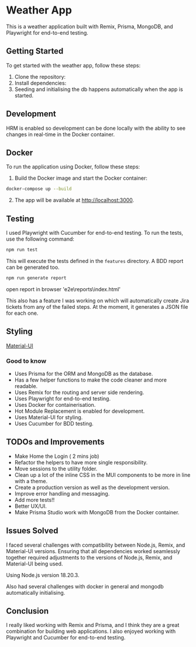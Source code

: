 # Weather App

This is a weather application built with Remix, Prisma, MongoDB, and Playwright for end-to-end testing.

## Getting Started

To get started with the weather app, follow these steps:

1. Clone the repository:
2. Install dependencies:
3. Seeding and initialising the db happens automatically when the app is started.

## Development

HRM is enabled so development can be done locally with the ability to see changes in real-time in the Docker container.

## Docker

To run the application using Docker, follow these steps:

1. Build the Docker image and start the Docker container:

```bash
docker-compose up --build
```

2. The app will be available at [http://localhost:3000](http://localhost:3000).

## Testing

I used Playwright with Cucumber for end-to-end testing. To run the tests, use the following command:

```bash
npm run test
```

This will execute the tests defined in the `features` directory.
A BDD report can be generated too.

```bash
npm run generate report
```

open report in browser 'e2e\reports\index.html'

This also has a feature I was working on which will automatically create Jira tickets from any of the failed steps. At the moment, it generates a JSON file for each one.

## Styling

[Material-UI](https://mui.com/)

### Good to know

- Uses Prisma for the ORM and MongoDB as the database.
- Has a few helper functions to make the code cleaner and more readable.
- Uses Remix for the routing and server side rendering.
- Uses Playwright for end-to-end testing.
- Uses Docker for containerisation.
- Hot Module Replacement is enabled for development.
- Uses Material-UI for styling.
- Uses Cucumber for BDD testing.

## TODOs and Improvements

- Make Home the Login ( 2 mins job)
- Refactor the helpers to have more single responsibility.
- Move sessions to the utility folder.
- Clean up a lot of the inline CSS in the MUI components to be more in line with a theme.
- Create a production version as well as the development version.
- Improve error handling and messaging.
- Add more tests!!
- Better UX/UI.
- Make Prisma Studio work with MongoDB from the Docker container.

## Issues Solved

I faced several challenges with compatibility between Node.js, Remix, and Material-UI versions. Ensuring that all dependencies worked seamlessly together required adjustments to the versions of Node.js, Remix, and Material-UI being used.

Using Node.js version 18.20.3.

Also had several challenges with docker in general and mongodb automatically initialising.

## Conclusion

I really liked working with Remix and Prisma, and I think they are a great combination for building web applications. I also enjoyed working with Playwright and Cucumber for end-to-end testing.
